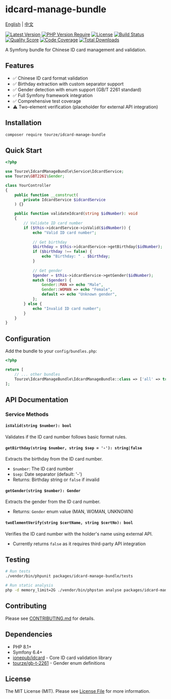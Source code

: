 # idcard-manage-bundle

[English](README.md) | [中文](README.zh-CN.md)

[![Latest Version](https://img.shields.io/packagist/v/tourze/idcard-manage-bundle.svg?style=flat-square)](https://packagist.org/packages/tourze/idcard-manage-bundle)
[![PHP Version Require](https://img.shields.io/packagist/dependency-v/tourze/idcard-manage-bundle/php?style=flat-square)](https://packagist.org/packages/tourze/idcard-manage-bundle)
[![License](https://img.shields.io/packagist/l/tourze/idcard-manage-bundle.svg?style=flat-square)](https://packagist.org/packages/tourze/idcard-manage-bundle)
[![Build Status](https://img.shields.io/github/actions/workflow/status/tourze/idcard-manage-bundle/ci.yml?branch=master&style=flat-square)](https://github.com/tourze/idcard-manage-bundle/actions)
[![Quality Score](https://img.shields.io/scrutinizer/g/tourze/idcard-manage-bundle.svg?style=flat-square)](https://scrutinizer-ci.com/g/tourze/idcard-manage-bundle)
[![Code Coverage](https://img.shields.io/codecov/c/github/tourze/idcard-manage-bundle?style=flat-square)](https://codecov.io/gh/tourze/idcard-manage-bundle)
[![Total Downloads](https://img.shields.io/packagist/dt/tourze/idcard-manage-bundle.svg?style=flat-square)](https://packagist.org/packages/tourze/idcard-manage-bundle)

A Symfony bundle for Chinese ID card management and validation.

## Features

- ✅ Chinese ID card format validation
- ✅ Birthday extraction with custom separator support
- ✅ Gender detection with enum support (GB/T 2261 standard)
- ✅ Full Symfony framework integration
- ✅ Comprehensive test coverage
- ⚠️ Two-element verification (placeholder for external API integration)

## Installation

```bash
composer require tourze/idcard-manage-bundle
```

## Quick Start

```php
<?php

use Tourze\IdcardManageBundle\Service\IdcardService;
use Tourze\GBT2261\Gender;

class YourController
{
    public function __construct(
        private IdcardService $idcardService
    ) {}

    public function validateIdcard(string $idNumber): void
    {
        // Validate ID card number
        if ($this->idcardService->isValid($idNumber)) {
            echo "Valid ID card number";
            
            // Get birthday
            $birthday = $this->idcardService->getBirthday($idNumber);
            if ($birthday !== false) {
                echo "Birthday: " . $birthday;
            }
            
            // Get gender
            $gender = $this->idcardService->getGender($idNumber);
            match ($gender) {
                Gender::MAN => echo "Male",
                Gender::WOMAN => echo "Female",
                default => echo "Unknown gender",
            };
        } else {
            echo "Invalid ID card number";
        }
    }
}
```

## Configuration

Add the bundle to your `config/bundles.php`:

```php
<?php

return [
    // ... other bundles
    Tourze\IdcardManageBundle\IdcardManageBundle::class => ['all' => true],
];
```

## API Documentation

### Service Methods

#### `isValid(string $number): bool`
Validates if the ID card number follows basic format rules.

#### `getBirthday(string $number, string $sep = '-'): string|false`
Extracts the birthday from the ID card number.
- `$number`: The ID card number
- `$sep`: Date separator (default: '-')
- Returns: Birthday string or `false` if invalid

#### `getGender(string $number): Gender`
Extracts the gender from the ID card number.
- Returns: `Gender` enum value (MAN, WOMAN, UNKNOWN)

#### `twoElementVerify(string $certName, string $certNo): bool`
Verifies the ID card number with the holder's name using external API.
- Currently returns `false` as it requires third-party API integration

## Testing

```bash
# Run tests
./vendor/bin/phpunit packages/idcard-manage-bundle/tests

# Run static analysis
php -d memory_limit=2G ./vendor/bin/phpstan analyse packages/idcard-manage-bundle
```

## Contributing

Please see [CONTRIBUTING.md](CONTRIBUTING.md) for details.

## Dependencies

- PHP 8.1+
- Symfony 6.4+
- [ionepub/idcard](https://github.com/ionepub/idcard) - Core ID card validation library
- [tourze/gb-t-2261](../gb-t-2261) - Gender enum definitions

## License

The MIT License (MIT). Please see [License File](LICENSE) for more information.